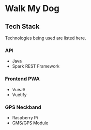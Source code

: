 # Walk My Dog

## Tech Stack
Technologies being used are listed here.

### API
- Java
- Spark REST Framework

### Frontend PWA
- VueJS
- Vuetify

### GPS Neckband
- Raspberry Pi
- GMS/GPS Module
